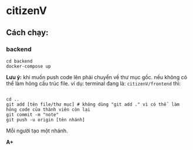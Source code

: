 # citizenV

## Cách chạy:
### backend
```
cd backend
docker-compose up
```

**Lưu ý:** khi muốn push code lên phải chuyển về thư mục gốc. nếu không có thể làm hỏng cấu trúc file.
ví dụ: terminal đang là: ```citizenV/frontend``` thì:
```

cd ..
git add [tên file/thư mục] # không dùng "git add ." vì có thể  làm hỏng code của thành viên còn lại
git commit -m "note"
git push -u origin [tên nhánh]
```
Mỗi người tạo một nhánh.

**A+**